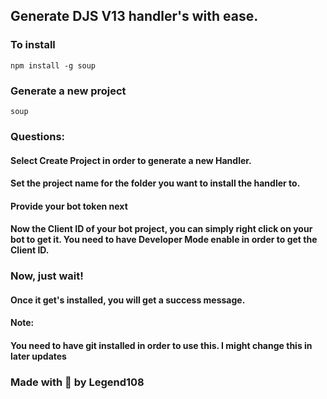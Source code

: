 ## Generate DJS V13 handler's with ease.

### To install

```
npm install -g soup
```

### Generate a new project

```
soup
```

### Questions:

#### Select Create Project in order to generate a new Handler.

#### Set the project name for the folder you want to install the handler to.

#### Provide your bot token next

#### Now the Client ID of your bot project, you can simply right click on your bot to get it. You need to have Developer Mode enable in order to get the Client ID.

### Now, just wait!

#### Once it get's installed, you will get a success message.

#### Note:

#### You need to have git installed in order to use this. I might change this in later updates

### Made with 💖 by Legend108
